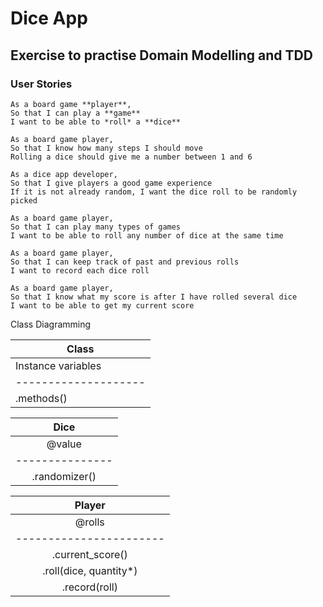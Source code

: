 # Dice App
## Exercise to practise Domain Modelling and TDD


### User Stories
```
As a board game **player**,
So that I can play a **game**
I want to be able to *roll* a **dice**
```

```
As a board game player,
So that I know how many steps I should move
Rolling a dice should give me a number between 1 and 6
```

```
As a dice app developer,
So that I give players a good game experience
If it is not already random, I want the dice roll to be randomly picked
```

```
As a board game player,
So that I can play many types of games
I want to be able to roll any number of dice at the same time
```

```
As a board game player,
So that I can keep track of past and previous rolls
I want to record each dice roll
```

```
As a board game player,
So that I know what my score is after I have rolled several dice
I want to be able to get my current score
```


Class Diagramming

| Class              |
|--------------------|
| Instance variables |
|--------------------|
| .methods()         | 


| Dice          | 
|:-------------:|
| @value        | <--- Integer (1-6)
|---------------| 
| .randomizer()|


| Player                | 
|:---------------------:|
| @rolls                | <--- Array 
|-----------------------| 
| .current_score()      |
| .roll(dice, quantity*)| 
| .record(roll)         |

